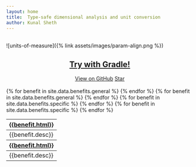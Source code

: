 ```yaml
---
layout: home
title:  Type-safe dimensional analysis and unit conversion
author: Kunal Sheth
---
```

<br>
![units-of-measure]({% link assets/images/param-align.png %})

<link rel="stylesheet" href="{% link assets/buttons/button.css %}">
<h2 style="text-align: center;">
<a href="{% link setup/install.md %}" class="cta-btn" role="button">Try with Gradle!</a>
</h2>

<div style="text-align: center;">
<a class="github-button" href="https://github.com/kunalsheth/units-of-measure" data-size="large" aria-label="View units-of-measure on GitHub">View on GitHub</a>
<a class="github-button" href="https://github.com/kunalsheth/units-of-measure" data-icon="octicon-star" data-size="large" data-show-count="true" aria-label="Star kunalsheth/units-of-measure on GitHub">Star</a>
</div>

<br>

<table>
  <thead>
    <tr>
      {% for benefit in site.data.benefits.general %}
        <th><a href="{{benefit.link}}">{{benefit.html}}</a></th>
      {% endfor %}
    </tr>
  </thead>
  <tbody>
    <tr>
      {% for benefit in site.data.benefits.general %}
        <td>{{benefit.desc}}</td>
      {% endfor %}
    </tr>
  </tbody>
  <thead>
    <tr>
      {% for benefit in site.data.benefits.specific %}
        <th><a href="{{benefit.link}}">{{benefit.html}}</a></th>
      {% endfor %}
    </tr>
  </thead>
  <tbody>
    <tr>
      {% for benefit in site.data.benefits.specific %}
        <td>{{benefit.desc}}</td>
      {% endfor %}
    </tr>
  </tbody>
</table>

<!-- Place this tag in your head or just before your close body tag. -->
<script async defer src="{% link assets/buttons/gh-buttons.js %}"></script>